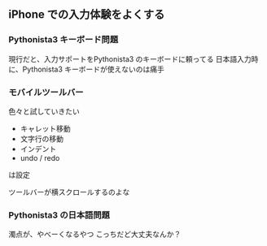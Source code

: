 
## iPhone での入力体験をよくする


### Pythonista3 キーボード問題

現行だと、入力サポートをPythonista3 のキーボードに頼ってる
日本語入力時に、Pythonista3 キーボードが使えないのは痛手

### モバイルツールバー

色々と試していきたい
- キャレット移動
- 文字行の移動
- インデント
- undo / redo


は設定

ツールバーが横スクロールするのよな

### Pythonista3 の日本語問題

濁点が、やべーくなるやつ
こっちだど大丈夫なんか？
